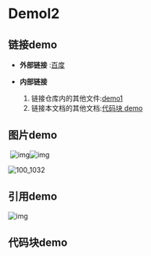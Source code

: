 # Demol2

## 链接demo

- **外部链接**  :[百度](http://www.baidu.com)

  

  

  

- **内部链接**    

  1. 链接仓库内的其他文件:[demo1](C:\Users\SD10590\Desktop\MarkDown\MarkDown\demo1.md)
  2. 链接本文档的其他文档:[代码块 demo](C:\Users\SD10590\Desktop\MarkDown\MarkDown\demol2.md#代码块demo)

  

  

  

## 图片demo  

​	![img](http://img0.imgtn.bdimg.com/it/u=3386247472,87720242&fm=26&gp=0.jpg)![img](http://img0.imgtn.bdimg.com/it/u=3386247472,87720242&fm=26&gp=0.jpg)



![100_1032]()



## 引用demo

![img](http://img4.imgtn.bdimg.com/it/u=1906469856,4113625838&fm=26&gp=0.jpg)



## 代码块demo










